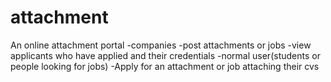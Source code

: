 # attachment
An online attachment portal
-companies
  -post attachments or jobs
  -view applicants who have applied and their credentials
-normal user(students or people looking for jobs)
  -Apply for an attachment or job attaching their cvs

